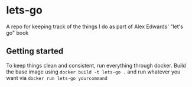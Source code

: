 # lets-go
A repo for keeping track of the things I do as part of Alex Edwards' "let's go" book

## Getting started

To keep things clean and consistent, run everything through docker. Build the base image using `docker build -t lets-go .` and run whatever you want via `docker run lets-go yourcommand` 